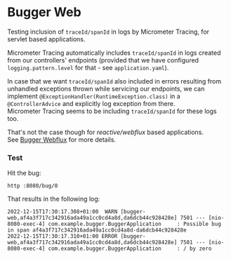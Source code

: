 
# Bugger Web

Testing inclusion of `traceId/spanId` in logs by Micrometer Tracing, for servlet based applications. 

Micrometer Tracing automatically includes `traceId/spanId` in logs created from our controllers' endpoints (provided 
that we have configured `logging.pattern.level` for that - see `application.yaml`).  

In case that we want `traceId/spanId` also included in errors resulting from unhandled exceptions thrown while 
servicing our endpoints, we can implement `@ExceptionHandler(RuntimeException.class)` in a `@ControllerAdvice` and 
explicitly log exception from there.  
Micrometer Tracing seems to be including `traceId/spanId` for these logs too.

That's not the case though for _reactive/webflux_ based applications.  
See [Bugger Webflux](https://www.github.com/lubumbax/bugger-webflux) for more details.

### Test

Hit the bug:

```shell
http :8080/bug/0
```

That results in the following log:
```
2022-12-15T17:30:17.308+01:00  WARN [bugger-web,af4a3f717c342916ada49a1cc0cd4a8d,da6dcb44c928428e] 7501 --- [nio-8080-exec-4] com.example.bugger.BuggerApplication     : Possible bug in span af4a3f717c342916ada49a1cc0cd4a8d-da6dcb44c928428e 
2022-12-15T17:30:17.310+01:00 ERROR [bugger-web,af4a3f717c342916ada49a1cc0cd4a8d,da6dcb44c928428e] 7501 --- [nio-8080-exec-4] com.example.bugger.BuggerApplication     : / by zero
```
